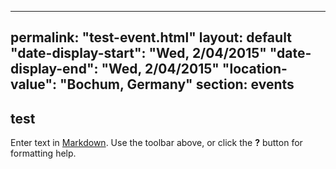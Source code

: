 
---
permalink: "test-event.html"
layout: default
"date-display-start": "Wed, 2/04/2015"
"date-display-end": "Wed, 2/04/2015"
"location-value": "Bochum, Germany"
section: events
---

## test 

Enter text in [Markdown](http://daringfireball.net/projects/markdown/). Use the toolbar above, or click the **?** button for formatting help.
